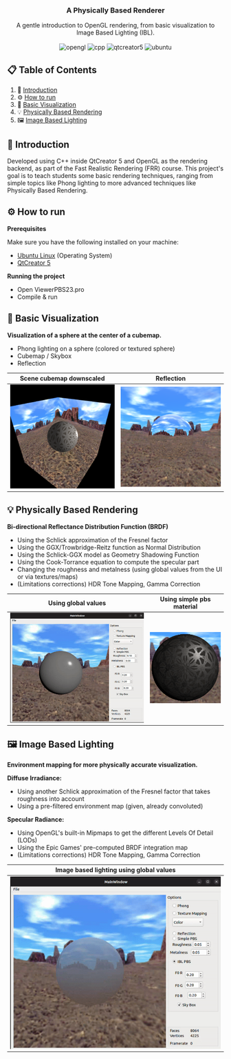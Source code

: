 <div align="center">

  <h3 align="center">A Physically Based Renderer</h3>

  <div align="center">
    A gentle introduction to OpenGL rendering, from basic visualization to Image Based Lighting (IBL).
  </div>
  
  <br />

  <div>
    <img src="https://img.shields.io/badge/OpenGL-black?style=flat" alt="opengl" />
    <img src="https://img.shields.io/badge/C%2B%2B-blue?style=flat" alt="cpp" />
    <img src="https://img.shields.io/badge/QtCreator%205-green?style=flat" alt="qtcreator5" />
    <img src="https://img.shields.io/badge/Ubuntu-orange?style=flat" alt="ubuntu" />
  </div>
</div>



## 📋 <a name="table">Table of Contents</a>
1. 🤖 [Introduction](#introduction)
2. ⚙️ [How to run](#how-to-run)
3. 📸 [Basic Visualization](#basic-visualization)
4. 💡  [Physically Based Rendering](#pbr)
5. 🖼️ [Image Based Lighting](#ibl) 


## <a name="introduction">🤖 Introduction</a>
Developed using C++ inside QtCreator 5 and OpenGL as the rendering backend, as part of the Fast Realistic Rendering (FRR) course. This project's goal is to teach students some basic rendering techniques, ranging from simple topics like Phong lighting to more advanced techniques like Physically Based Rendering. 


## <a name="how-to-run">⚙️ How to run</a>

**Prerequisites**

Make sure you have the following installed on your machine:
- [Ubuntu Linux](https://ubuntu.com/) (Operating System)
- [QtCreator 5](https://doc.qt.io/qt-5/gettingstarted.html)

**Running the project**
- Open ViewerPBS23.pro
- Compile & run


## <a name="basic-visualization">📸 Basic Visualization</a>

**Visualization of a sphere at the center of a cubemap.**

- Phong lighting on a sphere (colored or textured sphere)
- Cubemap / Skybox
- Reflection

Scene cubemap downscaled   |  Reflection
:-------------------------:|:-------------------------:
![](repo_images/1-skybox-little.png)  |  ![](repo_images/1-reflection.png)


## <a name="pbr">💡 Physically Based Rendering</a>

**Bi-directional Reflectance Distribution Function (BRDF)**

- Using the Schlick approximation of the Fresnel factor 
- Using the GGX/Trowbridge-Reitz function as Normal Distribution
- Using the Schlick-GGX model as Geometry Shadowing Function
- Using the Cook-Torrance equation to compute the specular part
- Changing the roughness and metalness (using global values from the UI or via textures/maps)
- (Limitations corrections) HDR Tone Mapping, Gamma Correction

Using global values        |  Using simple pbs material
:-------------------------:|:-------------------------:
![](repo_images/2-pbs-showcase.gif)  |  ![](repo_images/2-simple-pbs-material.png)


## <a name="ibl">🖼️ Image Based Lighting</a>

**Environment mapping for more physically accurate visualization.**

**Diffuse Irradiance:**
- Using another Schlick approximation of the Fresnel factor that takes roughness into account
- Using a pre-filtered environment map (given, already convoluted)

**Specular Radiance:**
- Using OpenGL's built-in Mipmaps to get the different Levels Of Detail (LODs)
- Using the Epic Games' pre-computed BRDF integration map
- (Limitations corrections) HDR Tone Mapping, Gamma Correction

Image based lighting using global values|
:-------------------------:|
![](repo_images/3-ibl-showcase.gif)|
